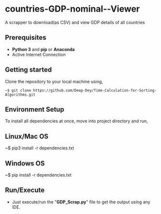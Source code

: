 # countries-GDP-nominal--Viewer
A scrapper to download(as CSV) and view GDP details of all countries

## Prerequisites

* **Python 3** and **pip** or **Anaconda**
* Active Internet Connection

## Getting started

Clone the repository to your local machine using,
 
```
~$ git clone https://github.com/Deep-Dey/Time-Calculation-for-Sorting-Algorithms.git
```
## Environment Setup
To install all dependencies at once, move into project directory and run,
## Linux/Mac OS
~$ pip3 install -r dependencies.txt
## Windows OS
~$ pip install -r dependencies.txt
## Run/Execute
* Just execute/run the "**GDP_Scrap.py**" file to get the output using any IDE.

